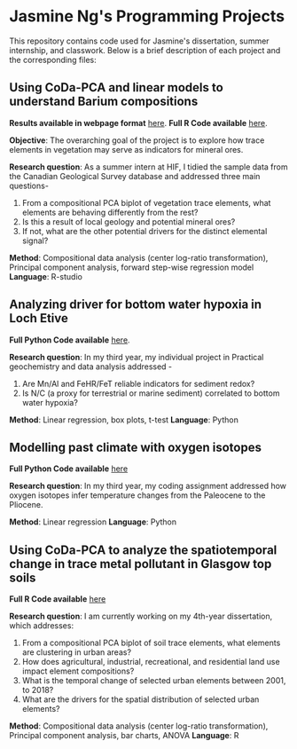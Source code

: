 # Jasmine Ng's Programming Projects

This repository contains code used for Jasmine's dissertation, summer internship, and classwork. 
Below is a brief description of each project and the corresponding files:

## Using CoDa-PCA and linear models to understand Barium compositions 

**Results available in webpage format** [here](https://jasmineng-codes.github.io/barium_compositional_pca/).
**Full R Code available** [here](https://github.com/JasmineNg-codes/My-projects/blob/main/HIF_germany_internship_Rcode.Rmd).

**Objective**: The overarching goal of the project is to explore how trace elements in vegetation may serve as indicators for mineral ores. 

**Research question**: As a summer intern at HIF, I tidied the sample data from the Canadian Geological Survey database and addressed three main questions-
  1) From a compositional PCA biplot of vegetation trace elements, what elements are behaving differently from the rest?
  2) Is this a result of local geology and potential mineral ores?
  3) If not, what are the other potential drivers for the distinct elemental signal?
    
**Method**: Compositional data analysis (center log-ratio transformation), Principal component analysis, forward step-wise regression model
**Language**: R-studio

## Analyzing driver for bottom water hypoxia in Loch Etive

**Full Python Code available** [here](https://github.com/JasmineNg-codes/My-projects/blob/main/Year_3_Environmental_Geoscience_LochEtive_Project.ipynb).

**Research question**: In my third year, my individual project in Practical geochemistry and data analysis addressed -
  1) Are Mn/Al and FeHR/FeT reliable indicators for sediment redox?
  2) Is N/C (a proxy for terrestrial or marine sediment) correlated to bottom water hypoxia?

**Method**: Linear regression, box plots, t-test
**Language**: Python

## Modelling past climate with oxygen isotopes

**Full Python Code available** [here](https://github.com/JasmineNg-codes/My-projects/blob/main/Year_3_climate_modelling.ipynb)

**Research question**: In my third year, my coding assignment addressed how oxygen isotopes infer temperature changes from the Paleocene to the Pliocene.

**Method**: Linear regression
**Language**: Python

## Using CoDa-PCA to analyze the spatiotemporal change in trace metal pollutant in Glasgow top soils

**Full R Code available** [here](https://github.com/JasmineNg-codes/My-projects/blob/main/Year_4_Dissertation.R)

**Research question**: I am currently working on my 4th-year dissertation, which addresses:
  1) From a compositional PCA biplot of soil trace elements, what elements are clustering in urban areas?
  2) How does agricultural, industrial, recreational, and residential land use impact element compositions?
  3) What is the temporal change of selected urban elements between 2001, to 2018?
  4) What are the drivers for the spatial distribution of selected urban elements?

**Method**: Compositional data analysis (center log-ratio transformation), Principal component analysis, bar charts, ANOVA
**Language**: R

